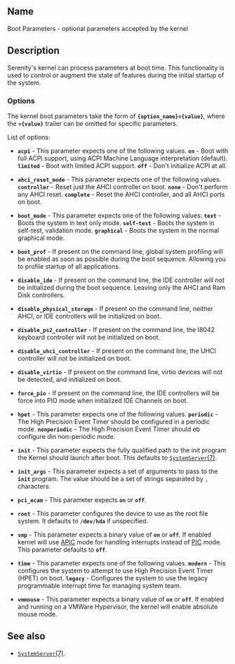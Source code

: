 ## Name

Boot Parameters - optional parameters accepted by the kernel

## Description

Serenity's kernel can process parameters at boot time.
This functionality is used to control or augment the state of features during the initial
startup of the system.

### Options

The kernel boot parameters take the form of **`{option_name}={value}`**, where the **`={value}`**
trailer can be omitted for specific parameters.

List of options:

* **`acpi`** - This parameter expects one of the following values. **`on`** - Boot with full ACPI support, using ACPI 
   Machine Language interpretation (default). **`limited`** - Boot with limited ACPI support. **`off`** - Don't initialize ACPI at all.

* **`ahci_reset_mode`** - This parameter expects one of the following values. **`controller`** - Reset just the AHCI controller on boot.
   **`none`** - Don't perform any AHCI reset.  **`complete`** - Reset the AHCI controller, and all AHCI ports on boot.

* **`boot_mode`** - This parameter expects one of the following values: **`text`** - Boots the system in text only mode.
   **`self-test`** - Boots the system in self-test, validation mode. **`graphical`** - Boots the system in the normal graphical mode.

* **`boot_prof`** - If present on the command line, global system profiling will be enabled
   as soon as possible during the boot sequence. Allowing you to profile startup of all applications.

* **`disable_ide`** - If present on the command line, the IDE controller will not be initialized
   during the boot sequence. Leaving only the AHCI and Ram Disk controllers.

* **`disable_physical_storage`** - If present on the command line, neither AHCI, or IDE controllers will be initialized on boot.
  
* **`disable_ps2_controller`** - If present on the command line, the I8042 keyboard controller will not be initialized on boot.
  
* **`disable_uhci_controller`** - If present on the command line, the UHCI controller will not be initialized on boot.

* **`disable_virtio`** - If present on the command line, virtio devices will not be detected, and initialized on boot.

* **`force_pio`** - If present on the command line, the IDE controllers will be force into PIO mode when initialized IDE Channels on boot.

* **`hpet`** - This parameter expects one of the following values. **`periodic`** - The High Precision Event Timer should
  be configured in a periodic mode. **`nonperiodic`** - The High Precision Event Timer should eb configure din non-periodic mode.

* **`init`** - This parameter expects the fully qualified path to the init program the Kernel should launch after boot.
    This defaults to [`SystemServer`(7)](../man7/SystemServer.md).

* **`init_args`** - This parameter expects a set of arguments to pass to the **`init`** program.
  The value should be a set of strings separated by `,` characters.

* **`pci_ecam`** - This parameter expects **`on`** or **`off`**.

* **`root`** - This parameter configures the device to use as the root file system. It defaults to **`/dev/hda`** if unspecified.
  
* **`smp`** - This parameter expects a binary value of **`on`** or **`off`**. If enabled kernel will
  use [APIC](https://en.wikipedia.org/wiki/Advanced_Programmable_Interrupt_Controller) mode
  for handling interrupts instead of [PIC](https://en.wikipedia.org/wiki/Programmable_interrupt_controller) mode.
  This parameter defaults to **`off`**.

* **`time`** - This parameter expects one of the following values. **`modern`** - This configures the system to attempt
  to use High Precision Event Timer (HPET) on boot. **`legacy`** - Configures the system to use the legacy programmable interrupt
  time for managing system team.
  
* **`vmmouse`** - This parameter expects a binary value of **`on`** or **`off`**. If enabled and
  running on a VMWare Hypervisor, the kernel will enable absolute mouse mode.

## See also

* [`SystemServer`(7)](../man7/SystemServer.md).




